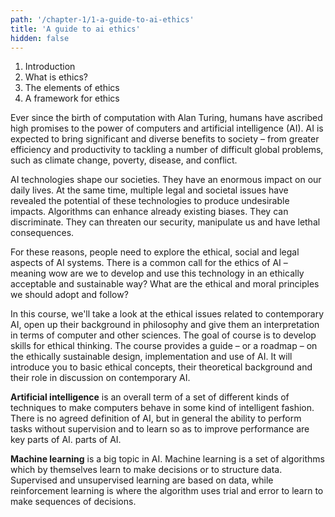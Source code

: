 ```yaml
---
path: '/chapter-1/1-a-guide-to-ai-ethics'
title: 'A guide to ai ethics'
hidden: false
---
```


<chapter-box>

1. Introduction
2. What is ethics?
3. The elements of ethics
4. A framework for ethics

</chapter-box>

Ever since the birth of computation with Alan Turing, humans have ascribed high promises to the power of computers and artificial intelligence (AI). AI is expected to bring significant and diverse benefits to society – from greater efficiency and productivity to tackling a number of difficult global problems, such as climate change, poverty, disease, and conflict.

AI technologies shape our societies. They have an enormous impact on our daily lives.  At the same time, multiple legal and societal issues have revealed the potential of these technologies to produce undesirable impacts. Algorithms can enhance already existing biases. They can discriminate. They can threaten our security, manipulate us and have lethal consequences.

For these reasons, people need to explore the ethical, social and legal aspects of AI systems. There is a common call for the ethics of AI – meaning wow are we to develop and use this technology  in an ethically acceptable and sustainable way? What are the ethical and moral principles we should adopt and follow?

In this course, we'll take a look at the ethical issues related to contemporary AI,  open up their background  in philosophy and give them an interpretation in terms of computer and other sciences. The goal of course is to develop  skills for ethical thinking. The course provides a guide – or  a roadmap – on the ethically sustainable design, implementation and use of AI. It will introduce you to basic ethical concepts, their theoretical background and their role in discussion on contemporary AI.

<text-box variant="hint" name="A guide to AI ethics">

**Artificial intelligence** is an overall term of a set of different kinds of techniques to make computers behave in some kind of intelligent fashion. There is no agreed definition of AI, but in general the ability to perform tasks without supervision and to learn so as to improve performance are key parts of AI.
parts of AI.

**Machine learning** is a big topic in AI. Machine learning is a set of algorithms which by themselves learn to make decisions or to structure data. Supervised and unsupervised learning are based on data, while reinforcement learning is where the algorithm uses trial and error to learn to make sequences of decisions.

</text-box>
